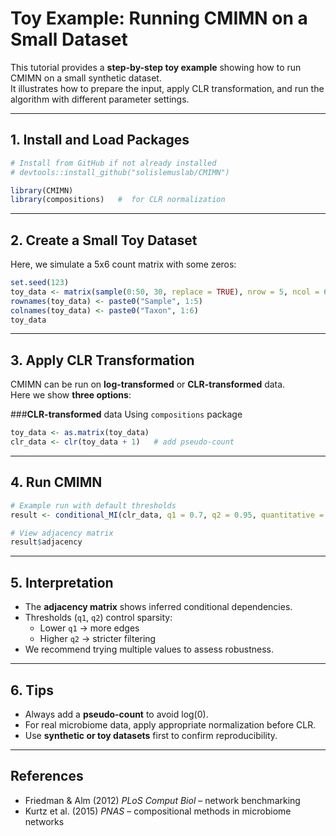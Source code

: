 # Toy Example: Running CMIMN on a Small Dataset

This tutorial provides a **step-by-step toy example** showing how to run CMIMN on a small synthetic dataset.  
It illustrates how to prepare the input, apply CLR transformation, and run the algorithm with different parameter settings.

---

## 1. Install and Load Packages

```R
# Install from GitHub if not already installed
# devtools::install_github("solislemuslab/CMIMN")

library(CMIMN)
library(compositions)   #  for CLR normalization
```

---

## 2. Create a Small Toy Dataset

Here, we simulate a 5x6 count matrix with some zeros:

```R
set.seed(123)
toy_data <- matrix(sample(0:50, 30, replace = TRUE), nrow = 5, ncol = 6)
rownames(toy_data) <- paste0("Sample", 1:5)
colnames(toy_data) <- paste0("Taxon", 1:6)
toy_data
```

---

## 3. Apply CLR Transformation

CMIMN can be run on **log-transformed** or **CLR-transformed** data.  
Here we show **three options**:

###**CLR-transformed** data Using `compositions` package

```R
toy_data <- as.matrix(toy_data)
clr_data <- clr(toy_data + 1)   # add pseudo-count
```


---

## 4. Run CMIMN

```R
# Example run with default thresholds
result <- conditional_MI(clr_data, q1 = 0.7, q2 = 0.95, quantitative = FALSE)

# View adjacency matrix
result$adjacency
```

---

## 5. Interpretation

- The **adjacency matrix** shows inferred conditional dependencies.  
- Thresholds (`q1`, `q2`) control sparsity:
  - Lower `q1` → more edges
  - Higher `q2` → stricter filtering  
- We recommend trying multiple values to assess robustness.

---

## 6. Tips

- Always add a **pseudo-count** to avoid log(0).  
- For real microbiome data, apply appropriate normalization before CLR.  
- Use **synthetic or toy datasets** first to confirm reproducibility.

---

## References

- Friedman & Alm (2012) *PLoS Comput Biol* – network benchmarking  
- Kurtz et al. (2015) *PNAS* – compositional methods in microbiome networks

